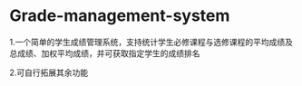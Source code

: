 # Grade-management-system
1.一个简单的学生成绩管理系统，支持统计学生必修课程与选修课程的平均成绩及总成绩、加权平均成绩，并可获取指定学生的成绩排名

2.可自行拓展其余功能
